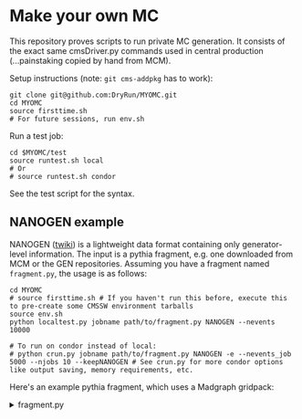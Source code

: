 # Make your own MC

This repository proves scripts to run private MC generation. It consists of the exact same cmsDriver.py commands used in central production (...painstaking copied by hand from MCM).

Setup instructions (note: `git cms-addpkg` has to work):
```
git clone git@github.com:DryRun/MYOMC.git
cd MYOMC
source firsttime.sh
# For future sessions, run env.sh
```

Run a test job:
```
cd $MYOMC/test
source runtest.sh local
# Or
# source runtest.sh condor
```

See the test script for the syntax. 

## NANOGEN example
NANOGEN ([twiki](https://twiki.cern.ch/twiki/bin/viewauth/CMS/NanoGen)) is a lightweight data format containing only generator-level information. The input is a pythia fragment, e.g. one downloaded from MCM or the GEN repositories. Assuming you have a fragment named `fragment.py`, the usage is as follows:
```
cd MYOMC
# source firsttime.sh # If you haven't run this before, execute this to pre-create some CMSSW environment tarballs
source env.sh
python localtest.py jobname path/to/fragment.py NANOGEN --nevents 10000

# To run on condor instead of local:
# python crun.py jobname path/to/fragment.py NANOGEN -e --nevents_job 5000 --njobs 10 --keepNANOGEN # See crun.py for more condor options like output saving, memory requirements, etc.
```
Here's an example pythia fragment, which uses a Madgraph gridpack:
<details>

  <summary>fragment.py</summary>
  
  <pre>
    
import FWCore.ParameterSet.Config as cms

externalLHEProducer = cms.EDProducer("ExternalLHEProducer",
    args = cms.vstring('/eos/.../username/gridpacks/my_gridpack_slc7_amd64_gcc900_CMSSW_12_0_2_tarball.tar.xz'),
    nEvents = cms.untracked.uint32(5000),
    numberOfParameters = cms.uint32(1),
    outputFile = cms.string('cmsgrid_final.lhe'),
    generateConcurrently = cms.untracked.bool(True),
    scriptName = cms.FileInPath('GeneratorInterface/LHEInterface/data/run_generic_tarball_cvmfs.sh')
    #scriptName = cms.FileInPath('GeneratorInterface/LHEInterface/data/run_generic_tarball_xrootd.sh')
)
import FWCore.ParameterSet.Config as cms

from Configuration.Generator.Pythia8CommonSettings_cfi import *
from Configuration.Generator.MCTunes2017.PythiaCP5Settings_cfi import *
from Configuration.Generator.PSweightsPythia.PythiaPSweightsSettings_cfi import *

generator = cms.EDFilter("Pythia8ConcurrentHadronizerFilter",
    maxEventsToPrint = cms.untracked.int32(1),
    pythiaPylistVerbosity = cms.untracked.int32(1),
    pythiaHepMCVerbosity = cms.untracked.bool(False),
    comEnergy = cms.double(13000.),
    PythiaParameters = cms.PSet(
        pythia8CommonSettingsBlock,
        pythia8CP5SettingsBlock,
        pythia8PSweightsSettingsBlock,
        parameterSets = cms.vstring('pythia8CommonSettings',
                                    'pythia8CP5Settings',
                                    'pythia8PSweightsSettings'
                                    )
    )
)
    
  </pre>

</details>
